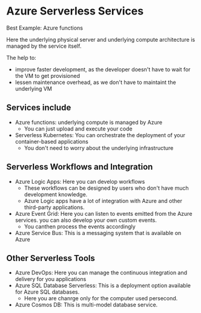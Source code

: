 # Azure Serverless Services

Best Example: Azure functions

Here the underlying physical server and underlying compute architecture is managed by the service itself.

The help to:

- improve faster development, as the developer doesn't have to wait for the VM to get provisioned
- lessen maintenance overhead, as we don't have to maintaint the underlying VM

## Services include

- Azure functions: underlying compute is managed by Azure
  - You can just upload and execute your code
- Serverless Kubernetes: You can orchestrate the deployment of your container-based applications
  - You don't need to worry about the underlying infrastructure

## Serverless Workflows and Integration

- Azure Logic Apps: Here you can develop workflows
  - These workflows can be designed by users who don't have much development knowledge.
  - Azure Logic apps have a lot of integration with Azure and other third-party applications.
- Azure Event Grid: Here you can listen to events emitted from the Azure services. you can also develop your own custom events.
  - You canthen process the events accordingly
- Azure Service Bus: This is a messaging system that is available on Azure

## Other Serverless Tools

- Azure DevOps: Here you can manage the continuous integration and delivery for you applications
- Azure SQL Database Serverless: This is a deployment option available for Azure SQL databases.
  - Here you are chanrge only for the computer used persecond.
- Azure Cosmos DB: This is multi-model database service.
